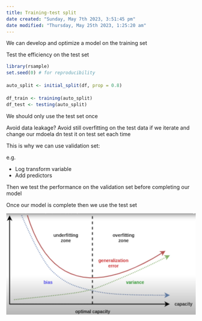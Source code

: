 ```yaml
---
title: Training-test split
date created: "Sunday, May 7th 2023, 3:51:45 pm"
date modified: "Thursday, May 25th 2023, 1:25:20 am"
---
```


We can develop and optimize a model on the training set

Test the efficiency on the test set

````r
library(rsample)
set.seed(0) # for reproducibility

auto_split <- initial_split(df, prop = 0.8)

df_train <- training(auto_split)
df_test <- testing(auto_split)
````

We should only use the test set once

Avoid data leakage?
Avoid still overfitting on the test data if we iterate and change our mdoela dn test it on test set each time

This is why we can use validation set:

e.g.

* Log transform variable
* Add predictors

Then we test the performance on the validation set before completing our model

Once our model is complete then we use the test set

![Screenshot 2023-05-07 at 4.23.11 PM.png](Image%20Bank/Screenshot%202023-05-07%20at%204.23.11%20PM.png)
